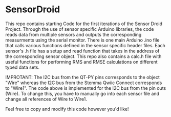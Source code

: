 # SensorDroid
This repo contains starting Code for the first iterations of the Sensor Droid Project. Through the use of sensor specific Arduino libraries, the code reads data from multiple sensors and outputs the corresponding measurments using the serial monitor. There is one main Arduino .ino file that calls various functions defined in the sensor specific header files. Each sensor's .h file has a setup and read function that takes in the address of the corresponding sensor object. This repo also contains a calc.h file with useful functions for performing RMS and RMSE calculations on different typed data sets. 

IMPROTANT: The I2C bus from the QT-PY pins corresponds to the object "Wire" whereas the I2C bus from the Stemma Qwiic Connect corresponds to "Wire1". The code above is implemented for the I2C bus from the pin outs (Wire). To change this, you have to manually go into each sensor file and change all references of Wire to Wire1.

Feel free to copy and modify this code however you'd like!
